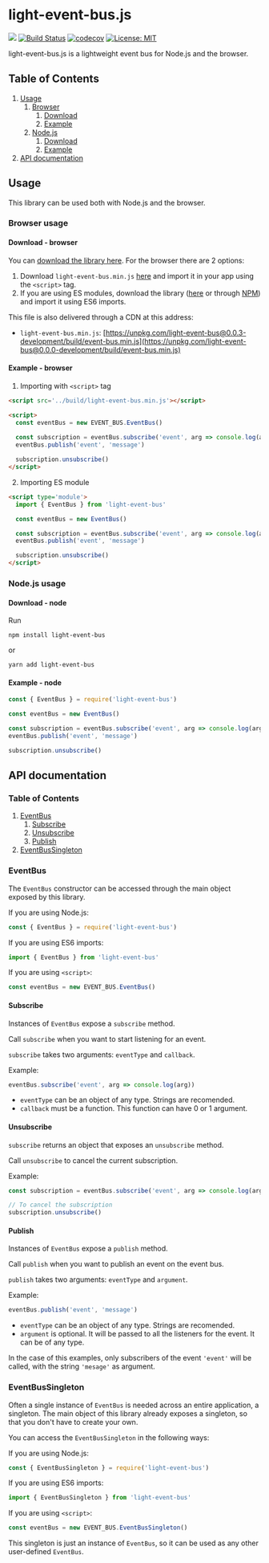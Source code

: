# light-event-bus.js

[![](https://img.shields.io/npm/v/light-event-bus.svg?colorB=g)](https://www.npmjs.com/package/light-event-bus)
[![Build Status](https://travis-ci.org/PierfrancescoSoffritti/light-event-bus.js.svg?branch=master)](https://travis-ci.org/PierfrancescoSoffritti/light-event-bus.js) [![codecov](https://codecov.io/gh/PierfrancescoSoffritti/light-event-bus.js/branch/master/graph/badge.svg)](https://codecov.io/gh/PierfrancescoSoffritti/light-event-bus.js) [![License: MIT](https://img.shields.io/badge/License-MIT-blue.svg)](https://opensource.org/licenses/MIT)

light-event-bus.js is a lightweight event bus for Node.js and the browser.

## Table of Contents
1. [Usage](#Usage)
    1. [Browser](#Browser-usage)
        1. [Download](#Download---browser)
        2. [Example](#Example---browser)
    1. [Node.js](#Nodejs-usage)
        1. [Download](#Download---node)
        2. [Example](#Example---node)
2. [API documentation](#API-documentation)

## Usage
This library can be used both with Node.js and the browser.

### Browser usage

#### Download - browser
You can [download the library here](./build). For the browser there are 2 options: 
1. Download `light-event-bus.min.js` [here](./build/light-event-bus.min.js) and import it in your app using the `<script>` tag.
2. If you are using ES modules, download the library ([here](./build/light-event-bus.min.js) or through [NPM](https://www.npmjs.com/package/light-event-bus)) and import it using ES6 imports.

This file is also delivered through a CDN at this address:
- `light-event-bus.min.js`: [https://unpkg.com/light-event-bus@0.0.3-development/build/event-bus.min.js](https://unpkg.com/light-event-bus@0.0.0-development/build/event-bus.min.js)

#### Example - browser
1. Importing with `<script>` tag
```html
<script src='../build/light-event-bus.min.js'></script>

<script>
  const eventBus = new EVENT_BUS.EventBus()
            
  const subscription = eventBus.subscribe('event', arg => console.log(arg))
  eventBus.publish('event', 'message')

  subscription.unsubscribe()
</script>
```

2. Importing ES module
```html
<script type='module'>
  import { EventBus } from 'light-event-bus'

  const eventBus = new EventBus()

  const subscription = eventBus.subscribe('event', arg => console.log(arg))
  eventBus.publish('event', 'message')

  subscription.unsubscribe()
</script>
```

### Node.js usage

#### Download - node
Run
```
npm install light-event-bus 
```
or
```
yarn add light-event-bus 
```
#### Example - node
```javascript
const { EventBus } = require('light-event-bus')

const eventBus = new EventBus()

const subscription = eventBus.subscribe('event', arg => console.log(arg))
eventBus.publish('event', 'message')

subscription.unsubscribe()
```

## API documentation

### Table of Contents
1. [EventBus](#EventBus)
    1. [Subscribe](#Subscribe)
    1. [Unsubscribe](#Unsubscribe)
    1. [Publish](#Publish)
2. [EventBusSingleton](#EventBusSingleton)

### EventBus
The `EventBus` constructor can be accessed through the main object exposed by this library.

If you are using Node.js:
```javascript
const { EventBus } = require('light-event-bus')
```

If you are using ES6 imports:
```javascript
import { EventBus } from 'light-event-bus'
```

If you are using `<script>`:
```javascript
const eventBus = new EVENT_BUS.EventBus()
```

#### Subscribe
Instances of `EventBus` expose a `subscribe` method.

Call `subscribe` when you want to start listening for an event.

`subscribe` takes two arguments: `eventType` and `callback`.

Example:
```javascript
eventBus.subscribe('event', arg => console.log(arg))
```
- `eventType` can be an object of any type. Strings are recomended.
- `callback` must be a function. This function can have 0 or 1 argument.

#### Unsubscribe
`subscribe` returns an object that exposes an `unsubscribe` method.

Call `unsubscribe` to cancel the current subscription.

Example:
```javascript
const subscription = eventBus.subscribe('event', arg => console.log(arg))

// To cancel the subscription
subscription.unsubscribe()
```

#### Publish
Instances of `EventBus` expose a `publish` method.

Call `publish` when you want to publish an event on the event bus.

`publish` takes two arguments: `eventType` and `argument`.

Example:
```javascript
eventBus.publish('event', 'message')
```
- `eventType` can be an object of any type. Strings are recomended.
- `argument` is optional. It will be passed to all the listeners for the event. It can be of any type.

In the case of this examples, only subscribers of the event `'event'` will be called, with the string `'mesage'` as argument.

### EventBusSingleton
Often a single instance of `EventBus` is needed across an entire application, a singleton. The main object of this library already exposes a singleton, so that you don't have to create your own.

You can access the `EventBusSingleton` in the following ways: 

If you are using Node.js:
```javascript
const { EventBusSingleton } = require('light-event-bus')
```

If you are using ES6 imports:
```javascript
import { EventBusSingleton } from 'light-event-bus'
```

If you are using `<script>`:
```javascript
const eventBus = new EVENT_BUS.EventBusSingleton()
```

This singleton is just an instance of `EventBus`, so it can be used as any other user-defined `EventBus`.